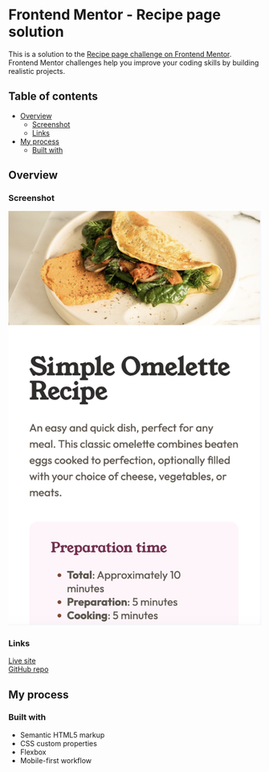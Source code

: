 # Frontend Mentor - Recipe page solution<!-- omit in toc -->

This is a solution to the [Recipe page challenge on Frontend Mentor](https://www.frontendmentor.io/challenges/recipe-page-KiTsR8QQKm). Frontend Mentor challenges help you improve your coding skills by building realistic projects.

## Table of contents<!-- omit in toc -->

- [Overview](#overview)
  - [Screenshot](#screenshot)
  - [Links](#links)
- [My process](#my-process)
  - [Built with](#built-with)

## Overview

### Screenshot

![final result](./assets/images/final-result.png)

### Links

[Live site](https://recipe-page-main-jw-copy.netlify.app/) <br>
[GitHub repo](https://github.com/jdwilkin4/frontend-mentor-monorepo-challenges/tree/main/recipe-page-main)

## My process

### Built with

- Semantic HTML5 markup
- CSS custom properties
- Flexbox
- Mobile-first workflow
